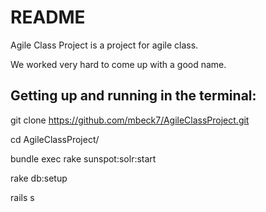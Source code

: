 README
========

Agile Class Project is a project for agile class.

We worked very hard to come up with a good name.

Getting up and running in the terminal:
-------------------------------------------------

git clone https://github.com/mbeck7/AgileClassProject.git

cd AgileClassProject/

bundle exec rake sunspot:solr:start

rake db:setup

rails s